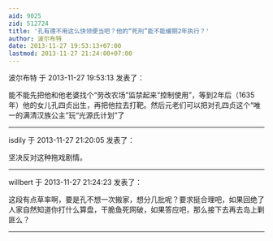 ```yaml
---
aid: 9025
zid: 512724
title: '孔有德不用这么快领便当吧？他的“死刑”能不能缓期2年执行？'
author: 波尔布特
date: 2013-11-27 19:53:13+07:00
lastmod: 2013-11-27 21:24:00+07:00
---
```


波尔布特 于 2013-11-27 19:53:13 发表了：

能不能先把他和他老婆找个“劳改农场”监禁起来“控制使用”，等到2年后（1635年）他的女儿孔四贞出生，再把他拉去打靶。然后元老们可以把对孔四贞这个“唯一的满清汉族公主”玩“光源氏计划”了

---------

isdily 于 2013-11-27 21:20:05 发表了：

坚决反对这种拖戏剧情。

---------

willbert 于 2013-11-27 21:24:23 发表了：

这段有点草率啊，要是孔不想一次搬家，想分几批呢？要求挺合理吧，如果回绝了人家自然知道你打什么算盘，干脆鱼死网破，如果答应吧，那么接下去再去岛上剿匪么？

---------

